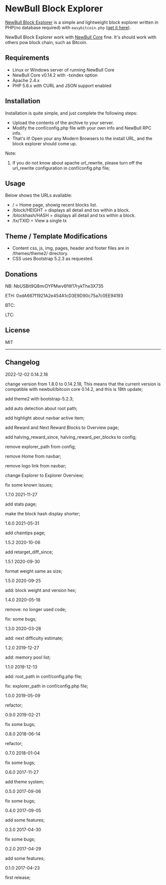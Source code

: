 # NewBull Block Explorer

[NewBull Block Explorer](https://github.com/newbull/newbull-block-explorer) is a simple and lightweight block explorer written in PHP(no database required) with `easybitcoin.php` ([get it here](https://github.com/aceat64/EasyBitcoin-PHP)).

NewBull Block Explorer work with [NewBull Core](https://newbull.org) fine. It's should work with others pow block chain, such as Bitcoin.

## Requirements

- Linux or Windows server of running NewBull Core
- NewBull Core v0.14.2 with -txindex option
- Apache 2.4.x
- PHP 5.6.x with CURL and JSON support enabled

## Installation

Installation is quite simple, and just complete the following steps:

- Upload the contents of the archive to your server.
- Modify the conf/config.php file with your own info and NewBull RPC info.
- That's it! Open your any Modern Browsers to the install URL, and the block explorer should come up.

Note:

1. If you do not know about apache url_rewrite, please turn off the url_rewrite configuration in conf/config.php file;

## Usage

Below shows the URLs available:

- / = Home page, showig recent blocks list.
- /block/HEIGHT = displays all detail and txs within a block.
- /blockhash/HASH = displays all detail and txs within a block.
- /tx/TXID = View a single tx

## Theme / Template Modifications

- Content css, js, img, pages, header and footer files are in /themes/theme2/ directory.
- CSS uses Bootstrap 5.2.3 as requested.

## Donations

NB: NbUSBit9Q8mrDYPMwv6fW17rykThe3X735

ETH: 0xdA667f1921A2e454A1cD3E9D90c75a7c0EE94193

BTC:

LTC:

## License

MIT

---

## Changelog

2022-12-02 0.14.2.18

change version from 1.8.0 to 0.14.2.18, This means that the current version is compatible with newbull/bitcoin core 0.14.2, and this is 18th update;

add theme2 with bootstrap-5.2.3;

add auto detection about root path;

add highlight about navbar active item;

add Reward and Next Reward Blocks to Overview page;

add halving_reward_since, halving_reward_per_blocks to config;

remove explorer_path from config;

remove Home from navbar;

remove logo link from navbar;

change Explorer to Explorer Overview;

fix some known issues;

1.7.0 2021-11-27

add stats page;

make the block hash display shorter;

1.6.0 2021-05-31

add chaintips page;

1.5.2 2020-10-06

add retarget_diff_since;

1.5.1 2020-09-30

format weight same as size;

1.5.0 2020-09-25

add: block weight and version hex;

1.4.0 2020-05-18

remove: no longer used code;

fix: some bugs;

1.3.0 2020-03-28

add: next difficulty estimate;

1.2.0 2019-12-27

add: memory pool list;

1.1.0 2019-12-13

add: root_path in conf/config.php file;

fix: explorer_path in conf/config.php file;

1.0.0 2019-05-09

refactor;

0.9.0 2019-02-21

fix some bugs;

0.8.0 2018-06-14

refactor;

0.7.0 2018-01-04

fix some bugs;

0.6.0 2017-11-27

add theme system;

0.5.0 2017-09-06

fix some bugs;

0.4.0 2017-09-05

add some features;

0.3.0 2017-04-30

fix some bugs;

0.2.0 2017-04-29

add some features;

0.1.0 2017-04-23

first release;
